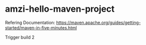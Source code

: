 # amzi-hello-maven-project
Refering Documentation: https://maven.apache.org/guides/getting-started/maven-in-five-minutes.html

Trigger build 2 
